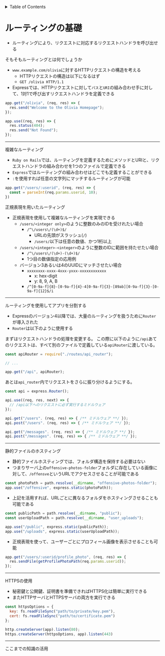 <!-- START doctoc generated TOC please keep comment here to allow auto update -->
<!-- DON'T EDIT THIS SECTION, INSTEAD RE-RUN doctoc TO UPDATE -->
<details>
<summary>Table of Contents</summary>

- [ルーティングの基礎](#%E3%83%AB%E3%83%BC%E3%83%86%E3%82%A3%E3%83%B3%E3%82%B0%E3%81%AE%E5%9F%BA%E7%A4%8E)

</details>
<!-- END doctoc generated TOC please keep comment here to allow auto update -->

# ルーティングの基礎

- ルーティングにより、リクエストに対応するリクエストハンドラを呼び出せる

そもそもルーティングとは何でしょうか

- `www.example.com/olivia`に対するHTTPリクエストの構造を考える
  - HTTPリクエストの構造は以下になるはず
  - `GET /olivia HTTP/1.1`
- Expressでは、HTTPリクエストに対して`パス`と`URI`の組み合わせ手に対して、1対1で呼び出すリクエストハンドラを定義できる

```js
app.get("/olivia", (req, res) => {
  res.send("Welcome to the Olivia Homepage");
});

app.use((req, res) => {
  res.status(404);
  res.send("Not Found");
});
```

---

複雑なルーティング

- `Ruby on Rails`では、ルーティングを定義するためにメソッドとURIと、リクエストハンドラの組み合わせを1つのファイルで定義できる
- `Express`ではルーティングの組み合わせはどこでも定義することができる
- `:`を使用すれば任意の文字列にマッチするルーティングが可能

```js
app.get("/users/:userid", (req, res) => {
  const = parseInt(req.params.userid, 10);
})
```

正規表現を用いたルーティング

- 正規表現を使用して複雑なルーティングを実現できる
  - `/users/<integer only>`のように整数のみのIDを受けれたい場合
    - `/^\/users\/(\d+)$/`
      - URLの先頭がスラッシュ(`/`)
      - `/users/`以下は任意の数値、かつ1桁以上
  - `/users/<integer>-<integer>`のように整数のIDに範囲を持たせたい場合
    - `/^\/users\/(\d+)-(\d+)$/`
    - 1つ目の数値指定の応用例
  - バージョン3あるいは4のUUIDにマッチさせたい場合
    - `xxxxxxxx-xxxx-4xxx-yxxx-xxxxxxxxxxxx`
      - x: hex-digit
      - y: 8, 9, A, B
    - `/^[0-9a-f]{8}-[0-9a-f]{4}-4[0-9a-f]{3}-[89ab][0-9a-f]{3}-[0-9a-f]{12}$/i`

---

ルーティングを使用してアプリを分割する

- Expressのバージョン4以降では、大量のルーティングを扱うために`Router`が導入された
- `Router`は以下のように使用する

まずはリクエストハンドラの処理を変更する。
この際に以下のように`/api`あてのリクエストは、すべて別のファイルで定義している`apiRouter`に渡している。

```js
const apiRouter = require("./routes/api_router");

// ...

app.get("/api", apiRouter);
```

あとは`api_router`内でリクエストをさらに振り分けるようにする。

```js
const api = express.Router();

api.use((req, res, next) => {
  // /api以下へのリクエストに必ず実行するミドルウェア
});

api.get("/users". (req, res) => { /** ミドルウェア **/ });
api.post("/users". (req, res) => { /** ミドルウェア **/ });

api.get("/messages". (req, res) => { /** ミドルウェア **/ });
api.post("/messages". (req, res) => { /** ミドルウェア **/ });
```

---

静的ファイルのホスティング

- 静的ファイルホスティングでは、フォルダ構造を保持する必要はない
- つまりサーバ上の`offensive-photos-folder`フォルダに存在している画像に対して、`/offensve`というURLでアクセスさせることが可能である

```js
const photoPath = path.resolve(__dirname, "offensive-photos-folder");
app.use("/offensive", express.static(photoPath));
```

- 上記を活用すれば、URLごとに異なるフォルダをホスティングさせることも可能である

```js
const publicPath = path.resolve(__dirname, "public");
const userUploadPath = path.resolve(__dirname, "user_uploads");

app.use("/public", express.static(publicPath));
app.use("/uploads", express.static(userUploadPath));
```

- 正規表現を使って、ユーザーごとにプロフィール画像を表示させることも可能

```js
app.get("/users/:userid/profile_photo", (req, res) => {
  res.sendFile(getProfilePhotoPath(req.params.userid));
});
```

---

HTTPSの使用

- 秘密鍵と公開鍵、証明書を準備できればHTTPS化は簡単に実行できる
- またHTTPサーバとHTTPSサーバの両方を実行できる

```js
const httpsOptions = {
  key: fs.readFileSync("path/to/private/key.pem"),
  cert: fs.readFileSync("path/to/certificate.pem")
};

http.createServer(app).listen(80);
https.createServer(httpsOptions, app).listen(443)
```

---

ここまでの知識の活用



